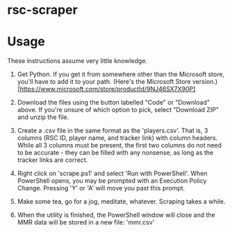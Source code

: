 # rsc-scraper

# Usage

These instructions assume very little knowledge.

1. Get Python. If you get it from somewhere other than the Microsoft store, you'll have to add it to your path. (Here's the Microsoft Store version.)[https://www.microsoft.com/store/productId/9NJ46SX7X90P]

2. Download the files using the button labelled "Code" or "Download" above. If you're unsure of which option to pick, select "Download ZIP" and unzip the file.

3. Create a .csv file in the same format as the 'players.csv'. That is, 3 columns (RSC ID, player name, and tracker link) with column headers. While all 3 columns must be present, the first two columns do not need to be accurate - they can be filled with any nonsense, as long as the tracker links are correct.

4. Right click on 'scrape.ps1' and select 'Run with PowerShell'. When PowerShell opens, you may be prompted with an Execution Policy Change. Pressing 'Y' or 'A' will move you past this prompt.

5. Make some tea, go for a jog, meditate, whatever. Scraping takes a while.

6. When the utility is finished, the PowerShell window will close and the MMR data will be stored in a new file: 'mmr.csv'
